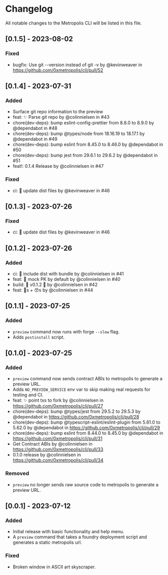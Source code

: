 # Changelog

All notable changes to the Metropolis CLI will be listed in this file.

## [0.1.5] - 2023-08-02

### Fixed

- bugfix: Use git --version instead of git -v by @kevinweaver in
  https://github.com/0xmetropolis/cli/pull/52

## [0.1.4] - 2023-07-31

### Added

- Surface git repo information to the preview
- feat: ✨ Parse git repo by @colinnielsen in #43
- chore(dev-deps): bump eslint-config-prettier from 8.8.0 to 8.9.0 by @dependabot in #48
- chore(dev-deps): bump @types/node from 18.16.19 to 18.17.1 by @dependabot in #49
- chore(dev-deps): bump eslint from 8.45.0 to 8.46.0 by @dependabot in #50
- chore(dev-deps): bump jest from 29.6.1 to 29.6.2 by @dependabot in #51
- feat!: 0.1.4 Release by @colinnielsen in #47

### Fixed

- ci: 🔖 update dist files by @kevinweaver in #46

## [0.1.3] - 2023-07-26

### Fixed

- ci: 🔖 update dist files by @kevinweaver in #46

## [0.1.2] - 2023-07-26

### Added

- ci: 🔖 include dist with bundle by @colinnielsen in #41
- feat: 🔐 mock PK by default by @colinnielsen in #40
- build: 🔖 v0.1.2 🎉 by @colinnielsen in #42
- feat: 🔔s + 😙s by @colinnielsen in #44

## [0.1.1] - 2023-07-25

### Added

- `preview` command now runs with forge `--slow` flag.
- Adds `postinstall` script.

## [0.1.0] - 2023-07-25

### Added

- `preview` command now sends contract ABIs to metropolis to generate a preview URL.
- Adds `NO_PREVIEW_SERVICE` env var to skip making real requests for testing and CI.
- feat: :sparkles: point txs to fork by @colinnielsen in https://github.com/0xmetropolis/cli/pull/27
- chore(dev-deps): bump @types/jest from 29.5.2 to 29.5.3 by @dependabot in
  https://github.com/0xmetropolis/cli/pull/28
- chore(dev-deps): bump @typescript-eslint/eslint-plugin from 5.61.0 to 5.62.0 by @dependabot in
  https://github.com/0xmetropolis/cli/pull/29
- chore(dev-deps): bump eslint from 8.44.0 to 8.45.0 by @dependabot in
  https://github.com/0xmetropolis/cli/pull/31
- Get Contract ABIs by @colinnielsen in https://github.com/0xmetropolis/cli/pull/33
- 0.1.0 release by @colinnielsen in https://github.com/0xmetropolis/cli/pull/34

### Removed

- `preview` no longer sends raw source code to metropolis to generate a preview URL.

## [0.0.1] - 2023-07-12

### Added

- Initial release with basic functionality and help menu.
- A `preview` command that takes a foundry deployment script and generates a static metropolis url.

### Fixed

- Broken window in ASCII art skyscraper.
